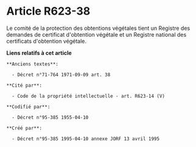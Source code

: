 # Article R623-38

Le comité de la protection des obtentions végétales tient un Registre des demandes de certificat d'obtention végétale et un
Registre national des certificats d'obtention végétale.

**Liens relatifs à cet article**

	**Anciens textes**:

	  - Décret n°71-764 1971-09-09 art. 38

	**Cité par**:

	  - Code de la propriété intellectuelle - art. R623-14 (V)

	**Codifié par**:

	  - Décret n°95-385 1955-04-10

	**Créé par**:

	  - Décret n°95-385 1995-04-10 annexe JORF 13 avril 1995
